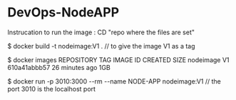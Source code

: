 # DevOps-NodeAPP 
Instrucation to run the image : 
 CD "repo where the files are set"
 
$ docker build -t nodeimage:V1 .   // to give the image V1 as a tag 

$ docker images
REPOSITORY                    TAG       IMAGE ID       CREATED          SIZE
nodeimage                     V1        610a41abbb57   26 minutes ago   1GB

$ docker run -p 3010:3000 --rm --name NODE-APP nodeimage:V1 // the port 3010 is the localhost port  
